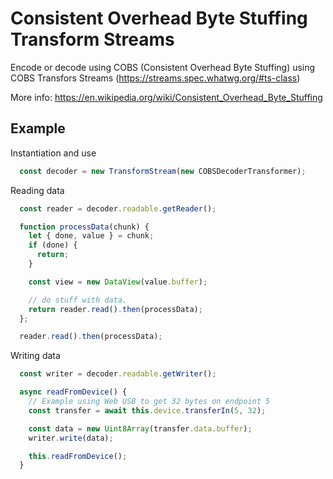 Consistent Overhead Byte Stuffing Transform Streams
===

Encode or decode using COBS (Consistent Overhead Byte Stuffing) using
COBS Transfors Streams (https://streams.spec.whatwg.org/#ts-class)

More info: https://en.wikipedia.org/wiki/Consistent_Overhead_Byte_Stuffing

Example
--

Instantiation and use

```js
  const decoder = new TransformStream(new COBSDecoderTransformer);
```

Reading data

```js
  const reader = decoder.readable.getReader();

  function processData(chunk) {
    let { done, value } = chunk;
    if (done) {
      return;
    }

    const view = new DataView(value.buffer);

    // do stuff with data.
    return reader.read().then(processData);
  };

  reader.read().then(processData);
```

Writing data

```js
  const writer = decoder.readable.getWriter();

  async readFromDevice() {
    // Example using Web USB to get 32 bytes on endpoint 5
    const transfer = await this.device.transferIn(5, 32);

    const data = new Uint8Array(transfer.data.buffer);
    writer.write(data);

    this.readFromDevice();
  }
```

